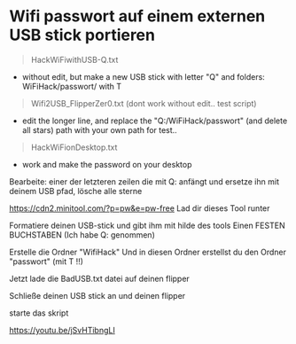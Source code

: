 # Wifi passwort auf einem externen USB stick portieren

> HackWiFiwithUSB-Q.txt 
- without edit, but make a new USB stick with letter "Q" and folders: WiFiHack/passwort/ with T
> Wifi2USB_FlipperZer0.txt (dont work without edit.. test script)
- edit the longer line, and replace the "Q:/WiFiHack/passwort" (and delete all stars) path with your own path for test.. 
> HackWiFionDesktop.txt
- work and make the password on your desktop


Bearbeite: 
einer der letzteren zeilen die mit Q: anfängt und ersetze ihn mit deinem USB pfad, lösche alle sterne


https://cdn2.minitool.com/?p=pw&e=pw-free
Lad dir dieses Tool runter 

Formatiere deinen USB-stick und gibt ihm mit hilde des tools
Einen FESTEN BUCHSTABEN
(Ich habe Q: genommen)

Erstelle die Ordner "WifiHack"
Und in diesen Ordner erstellst du den Ordner "passwort" (mit T !!)

Jetzt lade die BadUSB.txt datei auf deinen flipper

Schließe deinen USB stick an und deinen flipper 

starte das skript

https://youtu.be/jSvHTibngLI
